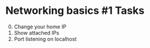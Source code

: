 # Networking basics #1 Tasks

0. Change your home IP
1. Show attached IPs
2. Port listening on localhost
